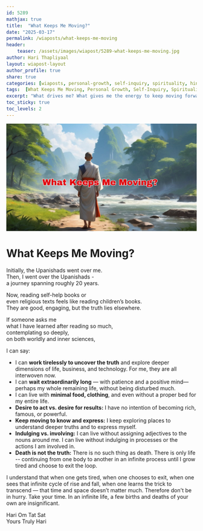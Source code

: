 ```yaml
---       
id: 5289
mathjax: true        
title:  "What Keeps Me Moving?"        
date: "2025-03-17"        
permalink: /wiaposts/what-keeps-me-moving
header:        
    teaser: /assets/images/wiapost/5289-what-keeps-me-moving.jpg               
author: Hari Thapliyaal        
layout: wiapost-layout        
author_profile: true        
share: true
categories: [wiaposts, personal-growth, self-inquiry, spirituality, hinduism, motivation]
tags:  [What Keeps Me Moving, Personal Growth, Self-Inquiry, Spirituality, Hinduism, Motivation]
excerpt: "What drives me? What gives me the energy to keep moving forward? In this article, I share what keeps me moving."
toc_sticky: true
toc_levels: 2
---
```


![What Keeps Me Moving](/assets/images/wiapost/5289-what-keeps-me-moving.jpg)

# What Keeps Me Moving?  

Initially, the Upanishads went over me.  
Then, I went over the Upanishads -  
a journey spanning roughly 20 years.  

Now, reading self-help books or    
even religious texts feels like reading children’s books.  
They are good, engaging, but the truth lies elsewhere.  

If someone asks me   
what I have learned after reading so much,  
contemplating so deeply,  
on both worldly and inner sciences,  

I can say:  

- I can **work tirelessly to uncover the truth** and explore deeper dimensions of life, business, and technology. For me, they are all interwoven now.  
- I can **wait extraordinarily long** — with patience and a positive mind—perhaps my whole remaining life, without being disturbed much.  
- I can live with **minimal food, clothing**, and even without a proper bed for my entire life.  
- **Desire to act vs. desire for results:** I have no intention of becoming rich, famous, or powerful.  
- **Keep moving to know and express:** I keep exploring places to understand deeper truths and to express myself.  
- **Indulging vs. involving:** I can live without assigning adjectives to the nouns around me. I can live without indulging in processes or the actions I am involved in.  
- **Death is not the truth:** There is no such thing as death. There is only life -- continuing from one body to another in an infinite process until I grow tired and choose to exit the loop.  


I understand that when one gets tired, when one chooses to exit, when one sees that infinite cycle of rise and fall, when one learns the trick to transcend — that time and space doesn’t matter much. Therefore don't be in hurry. Take your time.  In an infinite life, a few births and deaths of your own are insignificant.  


Hari Om Tat Sat   
Yours Truly Hari  

